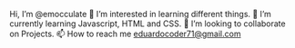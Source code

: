 Hi, I’m @emocculate
👀 I’m interested in learning different things.
🌱 I’m currently learning Javascript, HTML and CSS.
💞️ I’m looking to collaborate on Projects.
📫 How to reach me eduardocoder71@gmail.com